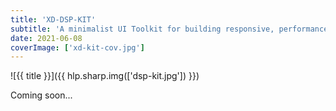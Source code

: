 ```yaml
---
title: 'XD-DSP-KIT'
subtitle: 'A minimalist UI Toolkit for building responsive, performance driven, accessibility first websites'
date: 2021-06-08
coverImage: ['xd-kit-cov.jpg']
---
```


![{{ title }}]({{ hlp.sharp.img(['dsp-kit.jpg']) }})

Coming soon...
